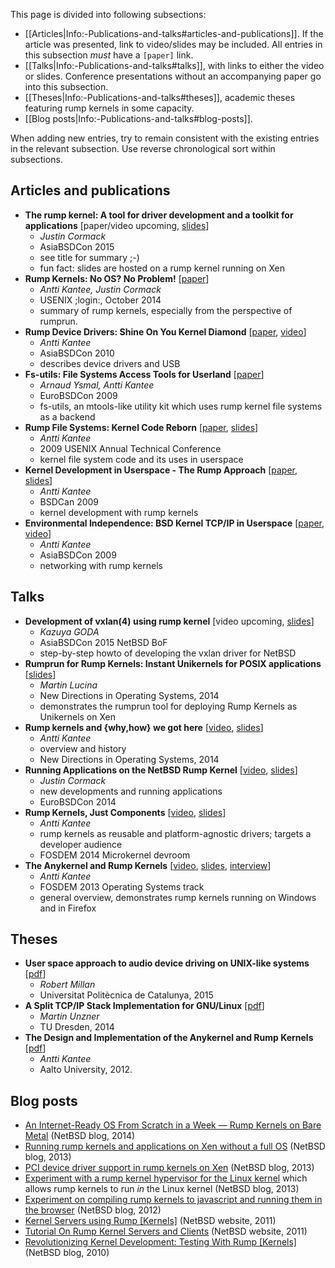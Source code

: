 This page is divided into following subsections:

* [[Articles|Info:-Publications-and-talks#articles-and-publications]].  If the article was presented, link to video/slides may be included.  All entries in this subsection _must_ have a `[paper]` link.
* [[Talks|Info:-Publications-and-talks#talks]], with links to either the video or slides.  Conference presentations without an accompanying paper go into this subsection.
* [[Theses|Info:-Publications-and-talks#theses]], academic theses featuring rump kernels in some capacity.
* [[Blog posts|Info:-Publications-and-talks#blog-posts]].

When adding new entries, try to remain consistent with the existing entries in the relevant
subsection.  Use reverse chronological sort within subsections.

Articles and publications
-------------------------

- __The rump kernel: A tool for driver development and a toolkit for applications__ [paper/video upcoming, [slides](http://asiabsdcon2015.myriabit.eu/)]
  +  _Justin Cormack_
  + AsiaBSDCon 2015
  + see title for summary ;-)
  + fun fact: slides are hosted on a rump kernel running on Xen
- __Rump Kernels: No OS? No Problem!__ [[paper](http://rumpkernel.org/misc/usenix-login-2014/)]
  +  _Antti Kantee, Justin Cormack_
  + USENIX ;login:, October 2014
  + summary of rump kernels, especially from the perspective of rumprun.
- __Rump Device Drivers: Shine On You Kernel Diamond__ [[paper](http://ftp.NetBSD.org/pub/NetBSD/misc/pooka/tmp/rumpdev.pdf), [video](http://www.youtube.com/watch?v=3AJNxa33pzk)]
  + _Antti Kantee_
  + AsiaBSDCon 2010
  +  describes device drivers and USB
- __Fs-utils: File Systems Access Tools for Userland__ [[paper](http://www.ukuug.org/events/eurobsdcon2009/papers/ebc09_fs-utils.pdf)]
  + _Arnaud Ysmal, Antti Kantee_
  + EuroBSDCon 2009
  + fs-utils, an mtools-like utility kit which uses rump kernel file systems as a backend
- __Rump File Systems: Kernel Code Reborn__ [[paper](http://usenix.org/events/usenix09/tech/full_papers/kantee/kantee.pdf), [slides](http://usenix.org/events/usenix09/tech/slides/kantee.pdf)]
  + _Antti Kantee_
  + 2009 USENIX Annual Technical Conference
  + kernel file system code and its uses in userspace
- __Kernel Development in Userspace - The Rump Approach__ [[paper](http://www.bsdcan.org/2009/schedule/attachments/104_rumpdevel.pdf), [slides](http://www.bsdcan.org/2009/schedule/attachments/105_bsdcan09-kantee.pdf)]
  + _Antti Kantee_
  + BSDCan 2009
  + kernel development with rump kernels
- __Environmental Independence: BSD Kernel TCP/IP in Userspace__ [[paper](http://2009.asiabsdcon.org/papers/abc2009-P5A-paper.pdf), [video](http://www.youtube.com/watch?v=RxFctq8A0WI)]
  + _Antti Kantee_
  + AsiaBSDCon 2009
  + networking with rump kernels

Talks
-----

- __Development of vxlan(4) using rump kernel__ [video upcoming, [slides](http://www.netbsd.org/gallery/presentations/goda/2015_AsiaBSDCon/development_of_vxlan_using_rumpkernel.pdf)]
  + _Kazuya GODA_
  + AsiaBSDCon 2015 NetBSD BoF
  + step-by-step howto of developing the vxlan driver for NetBSD
- __Rumprun for Rump Kernels: Instant Unikernels for POSIX applications__ [[slides](http://operatingsystems.io/slides/rumprun-rump-kernels-lucina.pdf)]
  + _Martin Lucina_
  + New Directions in Operating Systems, 2014
  + demonstrates the rumprun tool for deploying Rump Kernels as Unikernels on Xen
- __Rump kernels and {why,how} we got here__ [[video](https://www.youtube.com/watch?v=GoB73cVyScI), [slides](http://operatingsystems.io/slides/rumpkernel.pdf)]
  + _Antti Kantee_
  + overview and history
  + New Directions in Operating Systems, 2014
- __Running Applications on the NetBSD Rump Kernel__ [[video](https://va.ludost.net/files/eurobsdcon/2014/Pirin/03.Saturday/02.Running%20Applications%20on%20the%20NetBSD%20Rump%20Kernel%20-%20Justin%20Cormack.mp4), [slides](http://eurobsdcon.myriabit.eu/)]
  + _Justin Cormack_
  + new developments and running applications
  + EuroBSDCon 2014
- __Rump Kernels, Just Components__ [[video](http://video.fosdem.org/2014/H2214/Sunday/Rump_Kernels_Just_Components.webm), [slides](https://fosdem.org/2014/schedule/event/01_uk_rump_kernels/attachments/slides/398/export/events/attachments/01_uk_rump_kernels/slides/398/fosdem2014.pdf)]
  + _Antti Kantee_
  + rump kernels as reusable and platform-agnostic drivers; targets a developer audience
  + FOSDEM 2014 Microkernel devroom
- __The Anykernel and Rump Kernels__ [[video](http://video.fosdem.org/2013/maintracks/K.1.105/The_Anykernel_and_Rump_Kernels.webm), [slides](https://fosdem.org/2013/schedule/event/operating_systems_anykernel/attachments/slides/244/export/events/attachments/operating_systems_anykernel/slides/244/fosdem2013_rumpkern.pdf), [interview](https://archive.fosdem.org/2013/interviews/2013-antii-kantee/)]
  + _Antti Kantee_
  + FOSDEM 2013 Operating Systems track
  + general overview, demonstrates rump kernels running on Windows and in Firefox

Theses
------
- __User space approach to audio device driving on UNIX-like systems__ [[pdf](http://upcommons.upc.edu/pfc/bitstream/2099.1/25316/1/104462.pdf)]
  + _Robert Millan_
  + Universitat Politècnica de Catalunya, 2015
- __A Split TCP/IP Stack Implementation for GNU/Linux__ [[pdf](http://os.inf.tu-dresden.de/papers_ps/unzner-diplom.pdf)]
  + _Martin Unzner_
  + TU Dresden, 2014
- __The Design and Implementation of the Anykernel and Rump Kernels__ [[pdf](http://lib.tkk.fi/Diss/2012/isbn9789526049175/isbn9789526049175.pdf)]
  + _Antti Kantee_
  + Aalto University, 2012.

Blog posts
----------

-   [An Internet-Ready OS From Scratch in a Week — Rump Kernels on Bare
    Metal](http://blog.netbsd.org/tnf/entry/an_internet_ready_os_from) (NetBSD blog, 2014)
-   [Running rump kernels and applications on Xen without a full
    OS](http://blog.NetBSD.org/tnf/entry/running_applications_on_the_xen) (NetBSD blog, 2013)
-   [PCI device driver support in rump kernels on
    Xen](http://blog.NetBSD.org/tnf/entry/pci_driver_support_for_rump) (NetBSD blog, 2013)
-   [Experiment with a rump kernel hypervisor for the Linux
    kernel](http://blog.NetBSD.org/tnf/entry/a_rump_kernel_hypervisor_for)
    which allows rump kernels to run *in* the Linux kernel (NetBSD blog, 2013)
-   [Experiment on compiling rump kernels to javascript and running them
    in the
    browser](http://blog.NetBSD.org/tnf/entry/kernel_drivers_compiled_to_javascript) (NetBSD blog, 2012)
-   [Kernel Servers using
    Rump [Kernels]](http://www.NetBSD.org/docs/rump/sysproxy.html) (NetBSD website, 2011)
-   [Tutorial On Rump Kernel Servers and
    Clients](http://www.NetBSD.org/docs/rump/sptut.html) (NetBSD website, 2011)
-   [Revolutionizing Kernel Development: Testing With
    Rump [Kernels]](http://blog.NetBSD.org/tnf/entry/revolutionizing_kernel_development_testing_with) (NetBSD blog, 2010)
